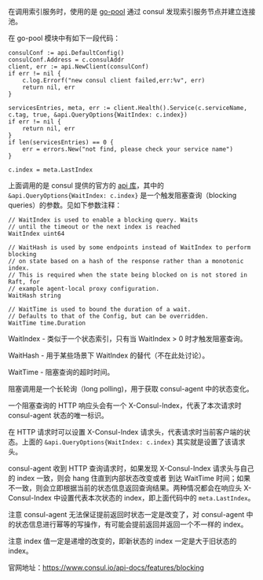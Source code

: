 在调用索引服务时，使用的是 [go-pool](http://git.intra.weibo.com/adx/go-pool/-/tree/v1.4.0) 通过 consul 发现索引服务节点并建立连接池。

在 go-pool 模块中有如下一段代码：

```golang
consulConf := api.DefaultConfig()
consulConf.Address = c.consulAddr
client, err := api.NewClient(consulConf)
if err != nil {
    c.log.Errorf("new consul client failed,err:%v", err)
    return nil, err
}

servicesEntries, meta, err := client.Health().Service(c.serviceName, c.tag, true, &api.QueryOptions{WaitIndex: c.index})
if err != nil {
    return nil, err
}
if len(servicesEntries) == 0 {
    err = errors.New("not find, please check your service name")
}

c.index = meta.LastIndex
```

上面调用的是 consul 提供的官方的 [api 库](https://github.com/hashicorp/consul/tree/v1.5.0/api)，其中的 `&api.QueryOptions{WaitIndex: c.index}` 是一个触发阻塞查询（blocking queries）的参数。见如下参数注释：

```golang
// WaitIndex is used to enable a blocking query. Waits
// until the timeout or the next index is reached
WaitIndex uint64

// WaitHash is used by some endpoints instead of WaitIndex to perform blocking
// on state based on a hash of the response rather than a monotonic index.
// This is required when the state being blocked on is not stored in Raft, for
// example agent-local proxy configuration.
WaitHash string

// WaitTime is used to bound the duration of a wait.
// Defaults to that of the Config, but can be overridden.
WaitTime time.Duration
```

WaitIndex - 类似于一个状态索引，只有当 WaitIndex > 0 时才触发阻塞查询。

WaitHash - 用于某些场景下 WaitIndex 的替代（不在此处讨论）。

WaitTime - 阻塞查询的超时时间。

阻塞调用是一个长轮询（long polling)，用于获取 consul-agent 中的状态变化。

一个阻塞查询的 HTTP 响应头会有一个 X-Consul-Index，代表了本次请求时 consul-agent 状态的唯一标识。

在 HTTP 请求时可以设置 X-Consul-Index 请求头，代表请求时当前客户端的状态。上面的 `&api.QueryOptions{WaitIndex: c.index}` 其实就是设置了该请求头。


consul-agent 收到 HTTP 查询请求时，如果发现 X-Consul-Index 请求头与自己的 index 一致，则会 hang 住直到内部状态改变或者 到达 WaitTime 时间；如果不一致，则会立即根据当前的状态信息返回查询结果。两种情况都会在响应头 X-Consul-Index 中设置代表本次状态的 index，即上面代码中的 `meta.LastIndex`。

注意 consul-agent 无法保证提前返回时状态一定是改变了，对 consul-agent 中的状态信息进行幂等的写操作，有可能会提前返回并返回一个不一样的 index。

注意 index 值一定是递增的改变的，即新状态的 index 一定是大于旧状态的 index。


官网地址：https://www.consul.io/api-docs/features/blocking